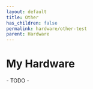 ```yaml
---
layout: default
title: Other
has_children: false
permalink: hardware/other-test
parent: Hardware
---
```


# My Hardware

\- TODO -